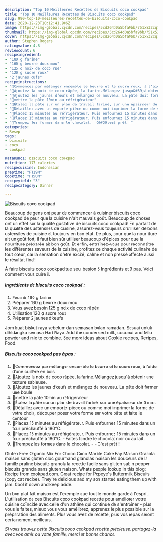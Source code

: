 ```yaml
---
description: "Top 10 Meilleures Recettes de Biscuits coco cookpad"
title: "Top 10 Meilleures Recettes de Biscuits coco cookpad"
slug: 990-top-10-meilleures-recettes-de-biscuits-coco-cookpad
date: 2020-12-23T10:12:41.906Z
image: https://img-global.cpcdn.com/recipes/5cd264d0a5bfa9bb/751x532cq70/biscuits-coco-cookpad-photo-principale-de-la-recette.jpg
thumbnail: https://img-global.cpcdn.com/recipes/5cd264d0a5bfa9bb/751x532cq70/biscuits-coco-cookpad-photo-principale-de-la-recette.jpg
cover: https://img-global.cpcdn.com/recipes/5cd264d0a5bfa9bb/751x532cq70/biscuits-coco-cookpad-photo-principale-de-la-recette.jpg
author: Stephen Rogers
ratingvalue: 4.8
reviewcount: 6
recipeingredient:
- "180 g farine"
- "160 g beurre doux mou"
- "125 g noix de coco rpe"
- "120 g sucre roux"
- "2 jaunes dufs"
recipeinstructions:
- "🥥Commencez par mélanger ensemble le beurre et le sucre roux, à l’aide d’une cuillère en bois"
- "🥥Ajoutez la noix de coco râpée, la farine.Mélangez jusqu&#39;à obtenir une texture sableuse."
- "🥥Ajoutez les jaunes d’œufs et mélangez de nouveau. La pâte doit former une boule."
- "🥥mettre la pâte 10min au réfrigérateur"
- "🥥Étalez la pâte sur un plan de travail fariné, sur une épaisseur de 5 mm."
- "🥥Détaillez avec un emporte-pièce ou comme moi imprimer la forme de votre choix, découper poser votre forme sur votre pâte et faite le contour"
- "🥥Placez 15 minutes au réfrigérateur. Puis enfournez 15 minutes dans un four préchauffé à 180°C."
- "🥥Placez 15 minutes au réfrigérateur. Puis enfournez 15 minutes dans un four préchauffé à 180°C. Faites fondre le chocolat noir ou au lait."
- "🥥Trempez les formes dans le chocolat.  C&#39;est prêt !"
categories:
- Resep
tags:
- biscuits
- coco
- cookpad

katakunci: biscuits coco cookpad 
nutrition: 177 calories
recipecuisine: Indonesian
preptime: "PT19M"
cooktime: "PT50M"
recipeyield: "3"
recipecategory: Dinner

---
```



![Biscuits coco cookpad](https://img-global.cpcdn.com/recipes/5cd264d0a5bfa9bb/751x532cq70/biscuits-coco-cookpad-photo-principale-de-la-recette.jpg)

Beaucoup de gens ont peur de commencer à cuisiner biscuits coco cookpad de peur que la cuisine n'ait mauvais goût. Beaucoup de choses ont un effet sur la qualité gustative de biscuits coco cookpad! En partant de la qualité des ustensiles de cuisine, assurez-vous toujours d'utiliser de bons ustensiles de cuisine et toujours en bon état. De plus, pour que la nourriture ait un goût fort, il faut bien sûr utiliser beaucoup d'épices pour que la nourriture préparée ait bon goût. Et enfin, entraînez-vous pour reconnaître les différentes saveurs de la cuisine, profitez de chaque activité culinaire de tout cœur, car la sensation d'être excité, calme et non pressé affecte aussi le résultat final!

<!--inarticleads1-->

À faire biscuits coco cookpad tue seul besion 5 Ingrédients et 9 pas. Voici comment vous cuire il.

##### Ingrédients de biscuits coco cookpad :

1. Fournir 180 g farine
1. Préparer 160 g beurre doux mou
1. Vous avez besoin 125 g noix de coco râpée
1. Utilisation 120 g sucre roux
1. Préparer 2 jaunes d’œufs


Jom buat biskut raya sebelum dan semasan bulan ramadan. Sesuai untuk dihidangka semasa Hari Raya. Add the condensed milk, coconut and Milo powder and mix to combine. See more ideas about Cookie recipes, Recipes, Food. 

<!--inarticleads2-->

##### Biscuits coco cookpad pas à pas :

1. 🥥Commencez par mélanger ensemble le beurre et le sucre roux, à l’aide d’une cuillère en bois
1. 🥥Ajoutez la noix de coco râpée, la farine.Mélangez jusqu&#39;à obtenir une texture sableuse.
1. 🥥Ajoutez les jaunes d’œufs et mélangez de nouveau. La pâte doit former une boule.
1. 🥥mettre la pâte 10min au réfrigérateur
1. 🥥Étalez la pâte sur un plan de travail fariné, sur une épaisseur de 5 mm.
1. 🥥Détaillez avec un emporte-pièce ou comme moi imprimer la forme de votre choix, découper poser votre forme sur votre pâte et faite le contour
1. 🥥Placez 15 minutes au réfrigérateur. Puis enfournez 15 minutes dans un four préchauffé à 180°C.
1. 🥥Placez 15 minutes au réfrigérateur. Puis enfournez 15 minutes dans un four préchauffé à 180°C. - Faites fondre le chocolat noir ou au lait.
1. 🥥Trempez les formes dans le chocolat. -  - C&#39;est prêt !


Gluten Free Organic Mix For Choco Coco Marble Cake Fay Maison Granola maison sans gluten croc gourmand granolas maison les douceurs de la famille praline biscuits granola la recette facile sans gluten sab n pepper biscuits granola sans gluten maison. Whats people lookup in this blog: Recipe from cookpad.com. Great recipe for Popeye&#39;s Buttermilk Biscuits (copy cat recipe). They&#39;re delicious and my son started eating them up with jam. Cool it down and keep aside. 

<!--inarticleads1-->

<p>
Un bon plat fait maison est l'exemple que tout le monde garde à l'esprit. L'utilisation de ces Biscuits coco cookpad recette pour améliorer votre cuisine coïncide avec celle d'un athlète qui continue de s'entraîner - plus vous le faites, mieux vous vous améliorez, apprenez le plus possible sur la préparation des aliments. Plus vous avez de recette, plus vos repas seront certainement meilleurs.
</p>

<p>
<i>Si vous trouvez cette Biscuits coco cookpad recette précieuse, partagez-la avec vos amis ou votre famille, merci et bonne chance.</i>
</p>
